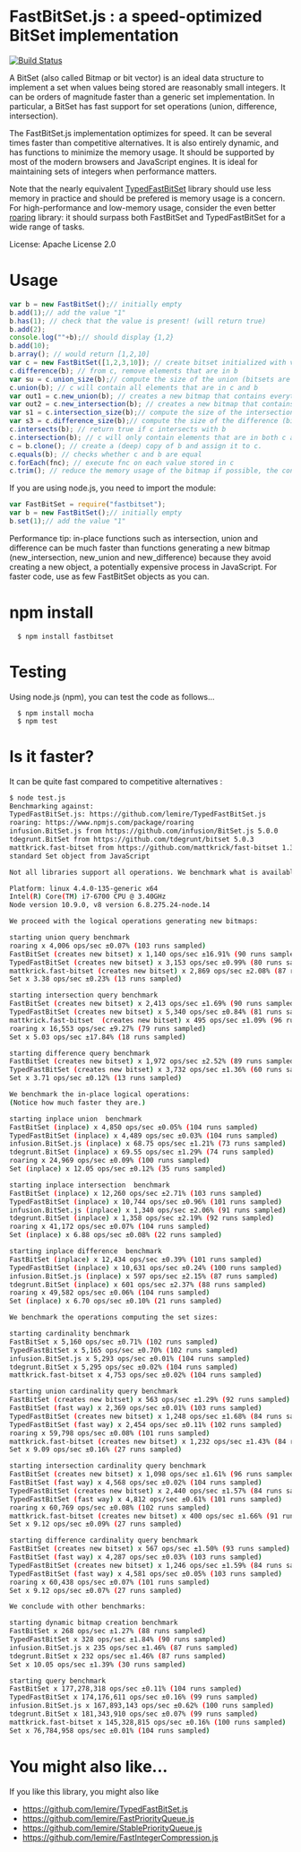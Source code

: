 # FastBitSet.js : a speed-optimized BitSet implementation
[![Build Status](https://travis-ci.org/lemire/FastBitSet.js.png)](https://travis-ci.org/lemire/FastBitSet.js)


A BitSet  (also called Bitmap or bit vector) is an ideal data structure to implement a
set when values being stored are reasonably small integers. It can be orders of magnitude
faster than a generic set implementation. In particular, a BitSet has fast support for set
operations (union, difference, intersection).

The FastBitSet.js implementation optimizes for speed. It can be several times faster than competitive alternatives. It is also entirely
dynamic, and has functions to minimize the memory usage. It should be supported by most of the modern 
browsers and JavaScript engines.  It is ideal for maintaining sets of integers when performance matters.


Note that the nearly equivalent [TypedFastBitSet](https://github.com/lemire/TypedFastBitSet.js) library should use less memory in practice and should be prefered is memory usage is a concern. For high-performance and low-memory usage, consider the even better [roaring](https://www.npmjs.com/package/roaring) library: it should surpass both FastBitSet and TypedFastBitSet for a wide range of tasks.

License: Apache License 2.0



Usage
===

```javascript
var b = new FastBitSet();// initially empty
b.add(1);// add the value "1"
b.has(1); // check that the value is present! (will return true)
b.add(2);
console.log(""+b);// should display {1,2}
b.add(10);
b.array(); // would return [1,2,10]
var c = new FastBitSet([1,2,3,10]); // create bitset initialized with values 1,2,3,10
c.difference(b); // from c, remove elements that are in b
var su = c.union_size(b);// compute the size of the union (bitsets are unchanged)
c.union(b); // c will contain all elements that are in c and b
var out1 = c.new_union(b); // creates a new bitmap that contains everything in c and b
var out2 = c.new_intersection(b); // creates a new bitmap that contains everything that is in both c and b
var s1 = c.intersection_size(b);// compute the size of the intersection (bitsets are unchanged)
var s3 = c.difference_size(b);// compute the size of the difference (bitsets are unchanged)
c.intersects(b); // return true if c intersects with b
c.intersection(b); // c will only contain elements that are in both c and b
c = b.clone(); // create a (deep) copy of b and assign it to c.
c.equals(b); // checks whether c and b are equal
c.forEach(fnc); // execute fnc on each value stored in c
c.trim(); // reduce the memory usage of the bitmap if possible, the content remains the same
```

If you are using node.js, you need to import the module:

```javascript
var FastBitSet = require("fastbitset");
var b = new FastBitSet();// initially empty
b.set(1);// add the value "1"
```


Performance tip: in-place functions such as intersection, union and difference can be
much faster than functions generating a new bitmap (new_intersection, new_union
and new_difference) because they avoid creating a new object, a potentially
expensive process in JavaScript. For faster code, use as few FastBitSet objects as
you can.



npm install
===

      $ npm install fastbitset

Testing
===

Using node.js (npm), you can test the code as follows...

      $ npm install mocha
      $ npm test



Is it faster?
===

It can be quite fast compared to competitive alternatives :

```bash
$ node test.js
Benchmarking against:
TypedFastBitSet.js: https://github.com/lemire/TypedFastBitSet.js
roaring: https://www.npmjs.com/package/roaring
infusion.BitSet.js from https://github.com/infusion/BitSet.js 5.0.0
tdegrunt.BitSet from https://github.com/tdegrunt/bitset 5.0.3
mattkrick.fast-bitset from https://github.com/mattkrick/fast-bitset 1.3.2
standard Set object from JavaScript

Not all libraries support all operations. We benchmark what is available.

Platform: linux 4.4.0-135-generic x64
Intel(R) Core(TM) i7-6700 CPU @ 3.40GHz
Node version 10.9.0, v8 version 6.8.275.24-node.14

We proceed with the logical operations generating new bitmaps:

starting union query benchmark
roaring x 4,006 ops/sec ±0.07% (103 runs sampled)
FastBitSet (creates new bitset) x 1,140 ops/sec ±16.91% (90 runs sampled)
TypedFastBitSet (creates new bitset) x 3,153 ops/sec ±0.99% (80 runs sampled)
mattkrick.fast-bitset (creates new bitset) x 2,869 ops/sec ±2.08% (87 runs sampled)
Set x 3.38 ops/sec ±0.23% (13 runs sampled)

starting intersection query benchmark
FastBitSet (creates new bitset) x 2,413 ops/sec ±1.69% (90 runs sampled)
TypedFastBitSet (creates new bitset) x 5,340 ops/sec ±0.84% (81 runs sampled)
mattkrick.fast-bitset  (creates new bitset) x 495 ops/sec ±1.09% (96 runs sampled)
roaring x 16,553 ops/sec ±9.27% (79 runs sampled)
Set x 5.03 ops/sec ±17.84% (18 runs sampled)

starting difference query benchmark
FastBitSet (creates new bitset) x 1,972 ops/sec ±2.52% (89 runs sampled)
TypedFastBitSet (creates new bitset) x 3,732 ops/sec ±1.36% (60 runs sampled)
Set x 3.71 ops/sec ±0.12% (13 runs sampled)

We benchmark the in-place logical operations:
(Notice how much faster they are.)

starting inplace union  benchmark
FastBitSet (inplace) x 4,850 ops/sec ±0.05% (104 runs sampled)
TypedFastBitSet (inplace) x 4,489 ops/sec ±0.03% (104 runs sampled)
infusion.BitSet.js (inplace) x 68.75 ops/sec ±1.21% (73 runs sampled)
tdegrunt.BitSet (inplace) x 69.55 ops/sec ±1.29% (74 runs sampled)
roaring x 24,969 ops/sec ±0.09% (100 runs sampled)
Set (inplace) x 12.05 ops/sec ±0.12% (35 runs sampled)

starting inplace intersection  benchmark
FastBitSet (inplace) x 12,260 ops/sec ±2.71% (103 runs sampled)
TypedFastBitSet (inplace) x 10,744 ops/sec ±0.96% (101 runs sampled)
infusion.BitSet.js (inplace) x 1,340 ops/sec ±2.06% (91 runs sampled)
tdegrunt.BitSet (inplace) x 1,358 ops/sec ±2.19% (92 runs sampled)
roaring x 41,172 ops/sec ±0.07% (104 runs sampled)
Set (inplace) x 6.88 ops/sec ±0.08% (22 runs sampled)

starting inplace difference  benchmark
FastBitSet (inplace) x 12,434 ops/sec ±0.39% (101 runs sampled)
TypedFastBitSet (inplace) x 10,631 ops/sec ±0.24% (100 runs sampled)
infusion.BitSet.js (inplace) x 597 ops/sec ±2.15% (87 runs sampled)
tdegrunt.BitSet (inplace) x 601 ops/sec ±2.37% (88 runs sampled)
roaring x 49,582 ops/sec ±0.06% (104 runs sampled)
Set (inplace) x 6.70 ops/sec ±0.10% (21 runs sampled)

We benchmark the operations computing the set sizes:

starting cardinality benchmark
FastBitSet x 5,160 ops/sec ±0.71% (102 runs sampled)
TypedFastBitSet x 5,165 ops/sec ±0.70% (102 runs sampled)
infusion.BitSet.js x 5,293 ops/sec ±0.01% (104 runs sampled)
tdegrunt.BitSet x 5,295 ops/sec ±0.02% (104 runs sampled)
mattkrick.fast-bitset x 4,753 ops/sec ±0.02% (104 runs sampled)

starting union cardinality query benchmark
FastBitSet (creates new bitset) x 563 ops/sec ±1.29% (92 runs sampled)
FastBitSet (fast way) x 2,369 ops/sec ±0.01% (103 runs sampled)
TypedFastBitSet (creates new bitset) x 1,248 ops/sec ±1.68% (84 runs sampled)
TypedFastBitSet (fast way) x 2,454 ops/sec ±0.11% (102 runs sampled)
roaring x 59,798 ops/sec ±0.08% (101 runs sampled)
mattkrick.fast-bitset (creates new bitset) x 1,232 ops/sec ±1.43% (84 runs sampled)
Set x 9.09 ops/sec ±0.16% (27 runs sampled)

starting intersection cardinality query benchmark
FastBitSet (creates new bitset) x 1,098 ops/sec ±1.61% (96 runs sampled)
FastBitSet (fast way) x 4,568 ops/sec ±0.02% (104 runs sampled)
TypedFastBitSet (creates new bitset) x 2,440 ops/sec ±1.57% (84 runs sampled)
TypedFastBitSet (fast way) x 4,812 ops/sec ±0.61% (101 runs sampled)
roaring x 60,769 ops/sec ±0.08% (102 runs sampled)
mattkrick.fast-bitset (creates new bitset) x 400 ops/sec ±1.66% (91 runs sampled)
Set x 9.12 ops/sec ±0.09% (27 runs sampled)

starting difference cardinality query benchmark
FastBitSet (creates new bitset) x 567 ops/sec ±1.50% (93 runs sampled)
FastBitSet (fast way) x 4,287 ops/sec ±0.03% (103 runs sampled)
TypedFastBitSet (creates new bitset) x 1,246 ops/sec ±1.59% (84 runs sampled)
TypedFastBitSet (fast way) x 4,581 ops/sec ±0.05% (103 runs sampled)
roaring x 60,438 ops/sec ±0.07% (101 runs sampled)
Set x 9.12 ops/sec ±0.07% (27 runs sampled)

We conclude with other benchmarks:

starting dynamic bitmap creation benchmark
FastBitSet x 268 ops/sec ±1.27% (88 runs sampled)
TypedFastBitSet x 328 ops/sec ±1.84% (90 runs sampled)
infusion.BitSet.js x 235 ops/sec ±1.46% (87 runs sampled)
tdegrunt.BitSet x 232 ops/sec ±1.46% (87 runs sampled)
Set x 10.05 ops/sec ±1.39% (30 runs sampled)

starting query benchmark
FastBitSet x 177,278,318 ops/sec ±0.11% (104 runs sampled)
TypedFastBitSet x 174,176,611 ops/sec ±0.16% (99 runs sampled)
infusion.BitSet.js x 167,893,143 ops/sec ±0.62% (100 runs sampled)
tdegrunt.BitSet x 181,343,910 ops/sec ±0.07% (99 runs sampled)
mattkrick.fast-bitset x 145,328,815 ops/sec ±0.16% (100 runs sampled)
Set x 76,784,958 ops/sec ±0.01% (104 runs sampled)
```


You might also like...
===

If you like this library, you might also like 
- https://github.com/lemire/TypedFastBitSet.js
- https://github.com/lemire/FastPriorityQueue.js
- https://github.com/lemire/StablePriorityQueue.js
- https://github.com/lemire/FastIntegerCompression.js
